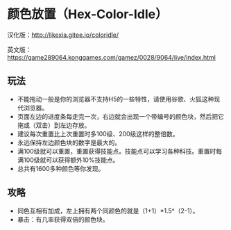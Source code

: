 # 颜色放置（Hex-Color-Idle）

汉化版：http://likexia.gitee.io/coloridle/

英文版：https://game289064.konggames.com/gamez/0028/9064/live/index.html


## 玩法

* 不能拖动一般是你的浏览器不支持H5的一些特性，请使用谷歌、火狐这种现代浏览器。
* 页面左边的进度条每走完一次，右边就会出现一个带编号的颜色块，然后把它拖或（双击）到左边存放。
* 建议每次重置比上次重置时多100级、200级这样的整倍数。
* 永远保持左边颜色块的数字是最大的。
* 满100级就可以重置，重置获得技能点。技能点可以学习各种科技。重置时每满100级就可以获得额外10%技能点。
* 总共有1600多种颜色等你发现。


## 攻略

* 同色互相有加成，左上拥有两个同颜色的就是（1+1）*1.5^（2-1）。
* 暴击：有几率获得双倍的颜色块。